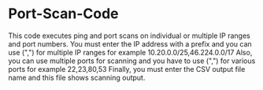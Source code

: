# Port-Scan-Code
This code executes ping and port scans on individual or multiple IP ranges and port numbers.
You must enter the IP address with a prefix and you can use (",") for multiple IP ranges for example 10.20.0.0/25,46.224.0.0/17
Also, you can use multiple ports for scanning and you have to use (",") for various ports for example 22,23,80,53
Finally, you must enter the CSV output file name and this file shows scanning output.
